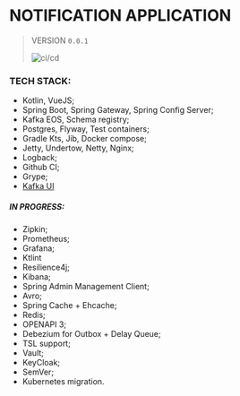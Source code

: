 # NOTIFICATION APPLICATION
> VERSION 
`0.0.1`
>
> ![ci/cd](https://github.com/fragaLY/notification/workflows/ci/cd/badge.svg)
>

### TECH STACK:
* Kotlin, VueJS;
* Spring Boot, Spring Gateway, Spring Config Server;
* Kafka EOS, Schema registry;
* Postgres, Flyway, Test containers;
* Gradle Kts, Jib, Docker compose;
* Jetty, Undertow, Netty, Nginx;
* Logback;
* Github CI;
* Grype;
* [Kafka UI](https://github.com/obsidiandynamics/kafdrop)

##### IN PROGRESS:
* Zipkin;
* Prometheus;
* Grafana;
* Ktlint
* Resilience4j;
* Kibana;
* Spring Admin Management Client;
* Avro;
* Spring Cache + Ehcache;
* Redis;  
* OPENAPI 3;
* Debezium for Outbox + Delay Queue;
* TSL support;
* Vault;  
* KeyCloak;
* SemVer;
* Kubernetes migration.
